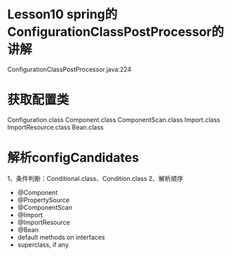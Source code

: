 # Lesson10 spring的ConfigurationClassPostProcessor的讲解

ConfigurationClassPostProcessor.java:224

# 获取配置类
Configuration.class
Component.class
ComponentScan.class
Import.class
ImportResource.class
Bean.class

# 解析configCandidates
1、条件判断：Conditional.class、Condition.class
2、解析顺序
- @Component
- @PropertySource 
- @ComponentScan
- @Import
- @ImportResource
- @Bean
- default methods on interfaces
- superclass, if any